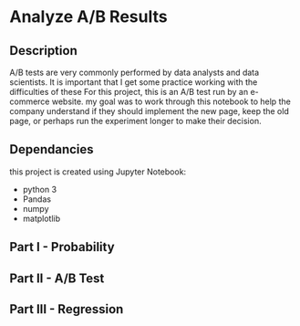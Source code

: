 # Analyze A/B Results

## Description

A/B tests are very commonly performed by data analysts and data scientists. It is important that I get some practice working with the 
difficulties of these For this project, this is an A/B test run by an e-commerce website. 
my goal was to work through this notebook to help the company understand if they should implement the new page, keep the old page, 
or perhaps run the experiment longer to make their decision.

## Dependancies

this project is created using Jupyter Notebook:
* python 3
* Pandas
* numpy
* matplotlib 

## Part I - Probability
## Part II - A/B Test
## Part III - Regression

